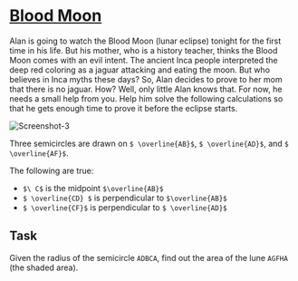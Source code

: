 # [Blood Moon](https://www.codewars.com/kata/blood-moon "https://www.codewars.com/kata/5cba04533e6dce000eaf6126")

Alan is going to watch the Blood Moon (lunar eclipse) tonight for the first time in his life. But his
mother, who is a history teacher, thinks the Blood Moon comes with an evil intent. The ancient Inca
people interpreted the deep red coloring as a jaguar attacking and eating the moon. But who
believes in Inca myths these days? So, Alan decides to prove to her mom that there is no jaguar.
How? Well, only little Alan knows that. For now, he needs a small help from you. Help him solve the
following calculations so that he gets enough time to prove it before the eclipse starts.

<img src="https://i.ibb.co/jRd3Z1K/Screenshot-3.png" alt="Screenshot-3" border="0">

Three semicircles are drawn on `$ \overline{AB}$`, `$ \overline{AD}$`, and `$ \overline{AF}$`. 

The following are true:
* `$\ C$` is the midpoint `$\overline{AB}$`
* `$ \overline{CD} $` is perpendicular to `$\overline{AB}$` 
* `$ \overline{CF}$` is perpendicular to `$ \overline{AD}$` 

## Task

Given the radius of the semicircle `ADBCA`, find out the area of the lune `AGFHA` (the shaded area).
